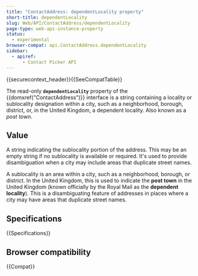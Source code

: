 ```yaml
---
title: "ContactAddress: dependentLocality property"
short-title: dependentLocality
slug: Web/API/ContactAddress/dependentLocality
page-type: web-api-instance-property
status:
  - experimental
browser-compat: api.ContactAddress.dependentLocality
sidebar:
  - apiref:
      - Contact Picker API
---
```


{{securecontext_header}}{{SeeCompatTable}}

The read-only **`dependentLocality`** property of the {{domxref("ContactAddress")}} interface is a string containing a locality or sublocality designation within a city, such as a neighborhood, borough, district, or, in the United Kingdom, a dependent locality. Also known as a _post town_.

## Value

A string indicating the sublocality portion of the address. This may be an empty string if no sublocality is available or required. It's used to provide disambiguation when a city may include areas that duplicate street names.

A sublocality is an area within a city, such as a neighborhood, borough, or district. In the United Kingdom, this is used to indicate the **post town** in the United Kingdom (known officially by the Royal Mail as the **dependent locality**). This is a disambiguating feature of addresses in places where a city may have areas that duplicate street names.

## Specifications

{{Specifications}}

## Browser compatibility

{{Compat}}
